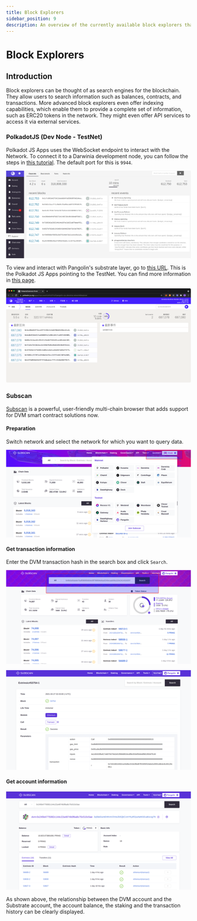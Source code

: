 ```yaml
---
title: Block Explorers
sidebar_position: 9
description: An overview of the currently available block explorers that may be used to navigate the Substrate and Ethereum layers of the Pangolin TestNet.
---
```

# Block Explorers

## Introduction

Block explorers can be thought of as search engines for the blockchain. They allow users to search information such as balances, contracts, and transactions. More advanced block explorers even offer indexing capabilities, which enable them to provide a complete set of information, such as ERC20 tokens in the network. They might even offer API services to access it via external services.

### PolkadotJS (Dev Node - TestNet)

Polkadot JS Apps uses the WebSocket endpoint to interact with the Network. To connect it to a Darwinia development node, you can follow the steps in [this tutorial](/builders/get-started/darwinia-dev/#connecting-to-darwinia-apps). The default port for this is `9944`.

![Polkadot JS Apps](../../../assets/evm-compatible-crab-smart-chain/builders/tools/explorers-01.png)

To view and interact with Pangolin's substrate layer, go to [this URL](https://polkadot.js.org/apps/?rpc=wss%3A%2F%2Fpangolin-rpc.darwinia.network#/explorer). This is the Polkadot JS Apps pointing to the TestNet. You can find more information in [this page](/builders/get-started/darwinia-dev/#connecting-to-darwinia-apps).

![Polkadot JS Pangolin](../../../assets/evm-compatible-crab-smart-chain/builders/tools/explorers-02.png)

### Subscan

[Subscan](https://crab.subscan.io/) is a powerful, user-friendly multi-chain browser that adds support for DVM smart contract solutions now.

#### Preparation

Switch network and select the network for which you want to query data.

![dvm](../../../assets/evm-compatible-crab-smart-chain/builders/tools/explorers-03.png)

#### Get transaction information

Enter the DVM transaction hash in the search box and click `Search`.

![dvm](../../../assets/evm-compatible-crab-smart-chain/builders/tools/explorers-04.png)

![dvm](../../../assets/evm-compatible-crab-smart-chain/builders/tools/explorers-05.png)

#### Get account information

![dvm](../../../assets/evm-compatible-crab-smart-chain/builders/tools/explorers-06.png)

As shown above, the relationship between the DVM account and the Substrate account, the account balance, the staking and the transaction history can be clearly displayed.
